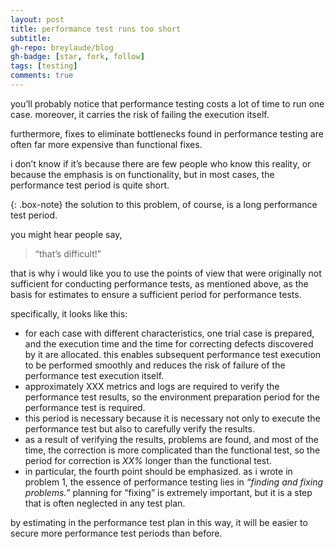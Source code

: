 ```yaml
---
layout: post
title: performance test runs too short
subtitle: 
gh-repo: breylaude/blog
gh-badge: [star, fork, follow]
tags: [testing]
comments: true
---
```


you’ll probably notice that performance testing costs a lot of time to run one case. moreover, it carries the risk of failing the execution itself. 

furthermore, fixes to eliminate bottlenecks found in performance testing are often far more expensive than functional fixes.

i don’t know if it’s because there are few people who know this reality, or because the emphasis is on functionality, but in most cases, the performance test period is quite short.

{: .box-note}
the solution to this problem, of course, is a long performance test period.

you might hear people say, 

> “that’s difficult!” 

that is why i would like you to use the points of view that were originally not sufficient for conducting performance tests, as mentioned above, as the basis for estimates to ensure a sufficient period for performance tests.

specifically, it looks like this:

- for each case with different characteristics, one trial case is prepared, and the execution time and the time for correcting defects discovered by it are allocated. this enables subsequent performance test execution to be performed smoothly and reduces the risk of failure of the performance test execution itself.
- approximately XXX metrics and logs are required to verify the performance test results, so the environment preparation period for the performance test is required.
- this period is necessary because it is necessary not only to execute the performance test but also to carefully verify the results.
- as a result of verifying the results, problems are found, and most of the time, the correction is more complicated than the functional test, so the period for correction is *XX%* longer than the functional test.
- in particular, the fourth point should be emphasized. as i wrote in problem 1, the essence of performance testing lies in *“finding and fixing problems.”* planning for “fixing” is extremely important, but it is a step that is often neglected in any test plan.

by estimating in the performance test plan in this way, it will be easier to secure more performance test periods than before.
